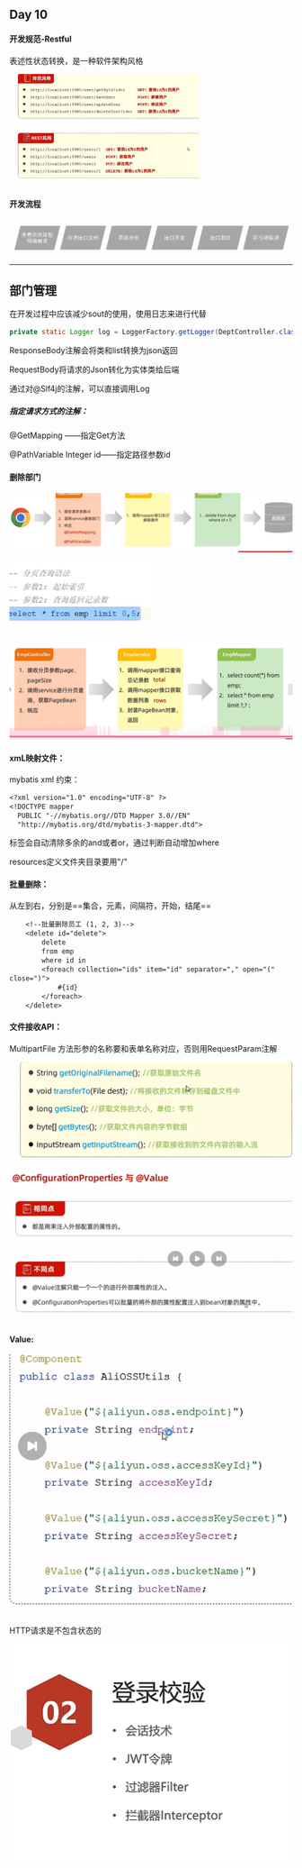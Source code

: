 ## Day 10



#### 开发规范-Restful

表述性状态转换，是一种软件架构风格

<img src="./assets/image-20240101124420174.png" alt="image-20240101124420174" style="zoom:33%;" />

#### 开发流程

<img src="./assets/image-20240101124753970.png" alt="image-20240101124753970" style="zoom:80%;" />

------

## 部门管理

在开发过程中应该减少sout的使用，使用日志来进行代替

```java
private static Logger log = LoggerFactory.getLogger(DeptController.class);
```

ResponseBody注解会将类和list转换为json返回

RequestBody将请求的Json转化为实体类给后端

通过对@Slf4j的注解，可以直接调用Log



##### 指定请求方式的注解：

@GetMapping ——指定Get方法

@PathVariable Integer id——指定路径参数id

#### 删除部门

![image-20240105014013377](./assets/image-20240105014013377.png)

![image-20240202222516177](./assets/image-20240202222516177.png)

![image-20240202234358579](./assets/image-20240202234358579.png)





#### xmL映射文件：

mybatis xml 约束：

```
<?xml version="1.0" encoding="UTF-8" ?>
<!DOCTYPE mapper
  PUBLIC "-//mybatis.org//DTD Mapper 3.0//EN"
  "http://mybatis.org/dtd/mybatis-3-mapper.dtd">
```

<where>标签会自动清除多余的and或者or，通过判断自动增加where

resources定义文件夹目录要用"/"



#### 批量删除：

<foreach>从左到右，分别是==集合，元素，间隔符，开始，结尾==

```
    <!--批量删除员工 (1, 2, 3)-->
    <delete id="delete">
        delete
        from emp
        where id in
        <foreach collection="ids" item="id" separator="," open="(" close=")">
            #{id}
        </foreach>
    </delete>
```



#### 文件接收API：

MultipartFile 方法形参的名称要和表单名称对应，否则用RequestParam注解

![image-20240216002353656](./assets/image-20240216002353656.png)

![image-20240217154145478](./assets/image-20240217154145478.png)

#### Value:

![image-20240217154225776](./assets/image-20240217154225776.png)

HTTP请求是不包含状态的

![image-20240217234713298](./assets/image-20240217234713298.png)



 
